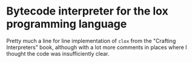 # Bytecode interpreter for the lox programming language

Pretty much a line for line implementation of `clox` from the "Crafting Interpreters" book, although with a lot more comments in places where I thought the code was insufficiently clear.
